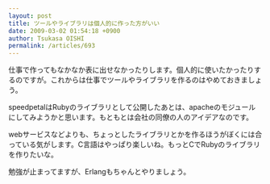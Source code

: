 ```yaml
---
layout: post
title: ツールやライブラリは個人的に作った方がいい
date: 2009-03-02 01:54:18 +0900
author: Tsukasa OISHI
permalink: /articles/693
---
```



仕事で作ってもなかなか表に出せなかったりします。個人的に使いたかったりするのですが。これからは仕事でツールやライブラリを作るのはやめておきましょう。  

speedpetalはRubyのライブラリとして公開したあとは、apacheのモジュールにしてみようかと思います。もともとは会社の同僚の人のアイデアなのです。  

webサービスなどよりも、ちょっとしたライブラリとかを作るほうがぼくには合っている気がします。C言語はやっぱり楽しいね。もっとCでRubyのライブラリを作りたいな。  

勉強が止まってますが、Erlangもちゃんとやりましょう。  

